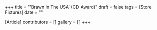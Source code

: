 +++
title = "'Brawn In The USA' (CD Award)"
draft = false
tags = [Store Fixtures]
date = ""

[Article]
contributors = []
gallery = []
+++